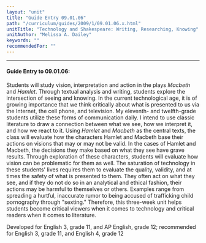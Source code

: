 ```yaml
---
layout: "unit"
title: "Guide Entry 09.01.06"
path: "/curriculum/guides/2009/1/09.01.06.x.html"
unitTitle: "Technology and Shakespeare: Writing, Researching, Knowing"
unitAuthor: "Melissa A. Dailey"
keywords: ""
recommendedFor: ""
---
```

<body>
<hr/>
<h4>
Guide Entry to 09.01.06:
</h4>
<p>Students will study vision, interpretation and action in the plays <i>Macbeth</i> and <i>Hamlet</i>. Through textual analysis and writing, students explore the intersection of seeing and knowing.  In the current technological age, it is of growing importance that we think critically about what is presented to us via the Internet, the cell phone, and television.  My eleventh- and twelfth-grade students utilize these forms of communication daily.  I intend to use classic literature to draw a connection between what we see, how we interpret it, and how we react to it.  Using <i>Hamlet</i> and <i>Macbeth</i> as the central texts, the class will evaluate how the characters Hamlet and Macbeth base their actions on visions that may or may not be valid.  In the cases of Hamlet and Macbeth, the decisions they make based on what they see have grave results. Through exploration of these characters, students will evaluate how vision can be problematic for them as well.  The saturation of technology in these students' lives requires them to evaluate the quality, validity, and at times the safety of what is presented to them. They often act on what they see, and if they do not do so in an analytical and ethical fashion, their actions may be harmful to themselves or others. Examples range from spreading a hurtful, inaccurate rumor to being accused of trafficking child pornography through "sexting."  Therefore, this three-week unit helps students become critical viewers when it comes to technology and critical readers when it comes to literature.</p>

<p>Developed for English 3, grade 11, and AP English, grade 12; recommended for English 3, grade 11, and English 4, grade 12</p>
</body>
